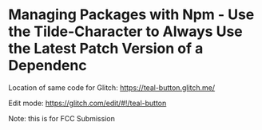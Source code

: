 # Managing Packages with Npm - Use the Tilde-Character to Always Use the Latest Patch Version of a Dependenc


Location of same code for Glitch: https://teal-button.glitch.me/

Edit mode: https://glitch.com/edit/#!/teal-button

Note: this is for FCC Submission

